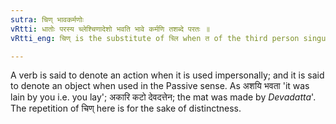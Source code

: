 ```yaml
---
sutra: चिण् भावकर्मणोः
vRtti: धातोः परस्य च्लेश्चिणादेशो भवति भावे कर्मणि तशब्दे परतः ॥
vRtti_eng: चिण् is the substitute of च्लि when त of the third person singular _Atmanepada_ follows, denoting the action (भाव) or the object कर्म्म.

---
```

A verb is said to denote an action when it is used impersonally; and it is said to denote an object when used in the Passive sense. As अशयि भवता 'it was lain by you i.e. you lay'; अकारि कटो देवदत्तेन; the mat was made by _Devadatta_'. The repetition of चिण् here is for the sake of distinctness.